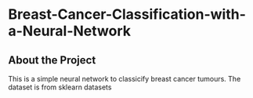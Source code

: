 # Breast-Cancer-Classification-with-a-Neural-Network
## About the Project
This is a simple neural network to classicify breast cancer tumours.
The dataset is from sklearn datasets
